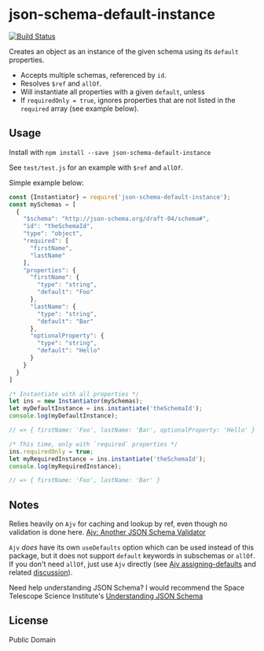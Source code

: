 # json-schema-default-instance

[![Build Status](https://travis-ci.org/dancasey/json-schema-default-instance.svg?branch=master)](https://travis-ci.org/dancasey/json-schema-default-instance)

Creates an object as an instance of the given schema using its `default` properties.

- Accepts multiple schemas, referenced by `id`.
- Resolves `$ref` and `allOf`.
- Will instantiate all properties with a given `default`, unless
- If `requiredOnly = true`, ignores properties that are not listed in the `required` array (see example below).


## Usage

Install with `npm install --save json-schema-default-instance`

See `test/test.js` for an example with `$ref` and `allOf`.

Simple example below:

```js
const {Instantiator} = require('json-schema-default-instance');
const mySchemas = [
  {
    "$schema": "http://json-schema.org/draft-04/schema#",
    "id": "theSchemaId",
    "type": "object",
    "required": [
      "firstName",
      "lastName"
    ],
    "properties": {
      "firstName": {
        "type": "string",
        "default": "Foo"
      },
      "lastName": {
        "type": "string",
        "default": "Bar"
      },
      "optionalProperty": {
        "type": "string",
        "default": "Hello"
      }
    }
  }
]

/* Instantiate with all properties */
let ins = new Instantiator(mySchemas);
let myDefaultInstance = ins.instantiate('theSchemaId');
console.log(myDefaultInstance);

// => { firstName: 'Foo', lastName: 'Bar', optionalProperty: 'Hello' }

/* This time, only with `required` properties */
ins.requiredOnly = true;
let myRequiredInstance = ins.instantiate('theSchemaId');
console.log(myRequiredInstance);

// => { firstName: 'Foo', lastName: 'Bar' }

```


## Notes

Relies heavily on `Ajv` for caching and lookup by ref, even though no validation is done here.
[Ajv: Another JSON Schema Validator](https://github.com/epoberezkin/ajv)

`Ajv` *does* have its own `useDefaults` option which can be used instead of this package,
but it does not support `default` keywords in subschemas or `allOf`.
If you don't need `allOf`, just use `Ajv` directly (see [Ajv assigning-defaults](https://github.com/epoberezkin/ajv#assigning-defaults) and related [discussion](https://github.com/epoberezkin/ajv/issues/42)).

Need help understanding JSON Schema? I would recommend the Space Telescope Science Institute's [Understanding JSON Schema](https://spacetelescope.github.io/understanding-json-schema/index.html)


## License

Public Domain